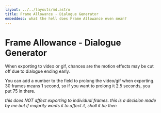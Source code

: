 ```yaml
---
layout: ../../layouts/md.astro
title: Frame Allowance - Dialogue Generator
embeddesc: what the hell does Frame Allowance even mean?
---
```


# Frame Allowance - Dialogue Generator

When exporting to video or gif, chances are the motion effects may be cut off due to dialogue ending early.

You can add a number to the field to prolong the video/gif when exporting. 30 frames means 1 second, so if you want to prolong it 2.5 seconds, you put 75 in there.


*this does NOT affect exporting to individual frames. this is a decision made by me but if majority wants it to affect it, shall it be then*